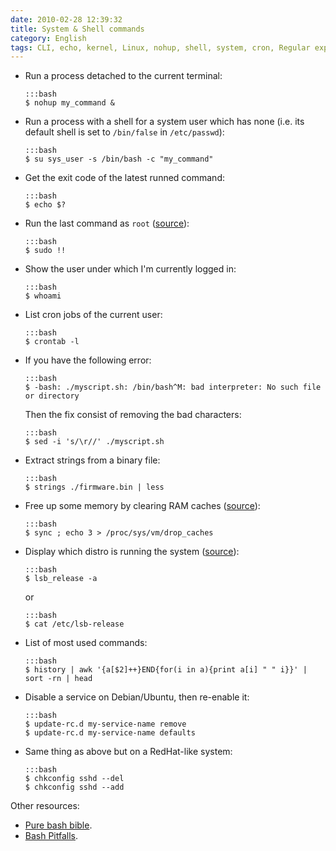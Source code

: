 ```yaml
---
date: 2010-02-28 12:39:32
title: System & Shell commands
category: English
tags: CLI, echo, kernel, Linux, nohup, shell, system, cron, Regular expression, bash
---
```


  * Run a process detached to the current terminal:

        :::bash
        $ nohup my_command &

  * Run a process with a shell for a system user which has none (i.e. its default shell is set to `/bin/false` in `/etc/passwd`):

        :::bash
        $ su sys_user -s /bin/bash -c "my_command"

  * Get the exit code of the latest runned command:

        :::bash
        $ echo $?

  * Run the last command as `root` ([source](https://blog.hardikr.com/post/2337320222/sudo-previous-command)):

        :::bash
        $ sudo !!

  * Show the user under which I'm currently logged in:

        :::bash
        $ whoami

  * List cron jobs of the current user:

        :::bash
        $ crontab -l

  * If you have the following error:

        :::bash
        $ -bash: ./myscript.sh: /bin/bash^M: bad interpreter: No such file or directory

    Then the fix consist of removing the bad characters:

        :::bash
        $ sed -i 's/\r//' ./myscript.sh

  * Extract strings from a binary file:

        :::bash
        $ strings ./firmware.bin | less

  * Free up some memory by clearing RAM caches ([source](https://www.scottklarr.com/topic/134/linux-how-to-clear-the-cache-from-memory/)):

        :::bash
        $ sync ; echo 3 > /proc/sys/vm/drop_caches

  * Display which distro is running the system ([source](https://news.ycombinator.com/item?id=1973441)):

        :::bash
        $ lsb_release -a

    or

        :::bash
        $ cat /etc/lsb-release

  * List of most used commands:

        :::bash
        $ history | awk '{a[$2]++}END{for(i in a){print a[i] " " i}}' | sort -rn | head

  * Disable a service on Debian/Ubuntu, then re-enable it:

        :::bash
        $ update-rc.d my-service-name remove
        $ update-rc.d my-service-name defaults

  * Same thing as above but on a RedHat-like system:

        :::bash
        $ chkconfig sshd --del
        $ chkconfig sshd --add

Other resources:

  * [Pure bash bible](https://github.com/dylanaraps/pure-bash-bible).
  * [Bash Pitfalls](https://mywiki.wooledge.org/BashPitfalls).
